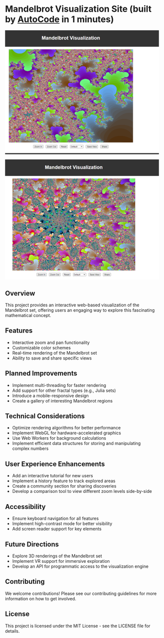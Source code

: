 # Mandelbrot Visualization Site (built by [AutoCode](https://autocode.work) in 1 minutes)

![alt text](image.png)

![alt text](image-1.png)    

## Overview
This project provides an interactive web-based visualization of the Mandelbrot set, offering users an engaging way to explore this fascinating mathematical concept.

## Features
- Interactive zoom and pan functionality
- Customizable color schemes
- Real-time rendering of the Mandelbrot set
- Ability to save and share specific views

## Planned Improvements
- Implement multi-threading for faster rendering
- Add support for other fractal types (e.g., Julia sets)
- Introduce a mobile-responsive design
- Create a gallery of interesting Mandelbrot regions

## Technical Considerations
- Optimize rendering algorithms for better performance
- Implement WebGL for hardware-accelerated graphics
- Use Web Workers for background calculations
- Implement efficient data structures for storing and manipulating complex numbers

## User Experience Enhancements
- Add an interactive tutorial for new users
- Implement a history feature to track explored areas
- Create a community section for sharing discoveries
- Develop a comparison tool to view different zoom levels side-by-side

## Accessibility
- Ensure keyboard navigation for all features
- Implement high-contrast mode for better visibility
- Add screen reader support for key elements

## Future Directions
- Explore 3D renderings of the Mandelbrot set
- Implement VR support for immersive exploration
- Develop an API for programmatic access to the visualization engine

## Contributing
We welcome contributions! Please see our contributing guidelines for more information on how to get involved.

## License
This project is licensed under the MIT License - see the LICENSE file for details.